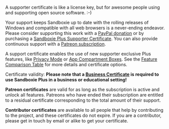 A supporter certificate is like a license key, but for awesome people using and supporting open source software. :-)

Your support keeps Sandboxie up to date with the rolling releases of Windows and compatible with all web browsers is a never-ending endeavor. Please consider supporting this work with a [PayPal donation](https://sandboxie-plus.com/go.php?to=donate) or by purchasing a [Sandboxie Plus Supporter Certificate](https://sandboxie-plus.com/go.php?to=sbie-get-cert). You can also provide continuous support with a [Patreon subscription](https://sandboxie-plus.com/go.php?to=patreon).

A support certificate enables the use of new supporter exclusive Plus features, like [Privacy Mode](../PlusContent/privacy-mode.md) or [App Compartment Boxes](../PlusContent/compartment-mode.md). See the [Feature Comparison Table](https://sandboxie-plus.com/feature-comparison/) for more details and certificate options.

Certificate validity:
**Please note that a [Business Certificate](https://xanasoft.com/product/sandboxie-plus-business/) is required to use Sandboxie Plus in a business or educational setting!**

**Patreon certificates** are valid for as long as the subscription is active and unlock all features. Patreons who have ended their subscription are entitled to a residual certificate corresponding to the total amount of their support.

**Contributor certificates** are available to all people that help by contributing to the project, and these certificates do not expire. If you are a contributor, please get in touch by email or alike to get your certificate.
